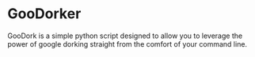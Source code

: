 # GooDorker
GooDork is a simple python script designed to allow you to leverage the power of google dorking straight from the comfort of your command line.
